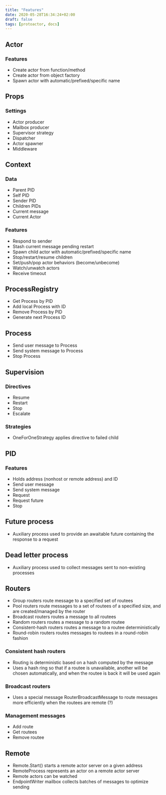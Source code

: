 ```yaml
---
title: "Features"
date: 2020-05-28T16:34:24+02:00
draft: false
tags: [protoactor, docs]
---
```


## Actor

### Features

- Create actor from function/method
- Create actor from object factory
- Spawn actor with automatic/prefixed/specific name

## Props

### Settings

- Actor producer
- Mailbox producer
- Supervisor strategy
- Dispatcher
- Actor spawner
- Middleware

## Context

### Data

- Parent PID
- Self PID
- Sender PID
- Children PIDs
- Current message
- Current Actor

### Features

- Respond to sender
- Stash current message pending restart
- Spawn child actor with automatic/prefixed/specific name
- Stop/restart/resume children
- Set/push/pop actor behaviors (become/unbecome)
- Watch/unwatch actors
- Receive timeout 

## ProcessRegistry

- Get Process by PID
- Add local Process with ID
- Remove Process by PID
- Generate next Process ID

## Process

- Send user message to Process
- Send system message to Process
- Stop Process

## Supervision

### Directives

- Resume
- Restart
- Stop
- Escalate

### Strategies

- OneForOneStrategy applies directive to failed child

## PID

### Features

- Holds address (nonhost or remote address) and ID
- Send user message
- Send system message
- Request
- Request future
- Stop

## Future process

- Auxiliary process used to provide an awaitable future containing the response to a request

## Dead letter process

- Auxiliary process used to collect messages sent to non-existing processes

## Routers

- Group routers route message to a specified set of routees
- Pool routers route messages to a set of routees of a specified size, and are created/managed by the router
- Broadcast routers routes a message to all routees
- Random routers routes a message to a random routee
- Consistent-hash routers routes a message to a routee deterministically
- Round-robin routers routes messages to routees in a round-robin fashion

### Consistent hash routers

- Routing is deterministic based on a hash computed by the message
- Uses a hash ring so that if a routee is unavailable, another will be chosen automatically, and when the routee is back it will be used again

### Broadcast routers

- Uses a special message RouterBroadcastMessage to route messages more efficiently when the routees are remote (?)

### Management messages

- Add route
- Get routees
- Remove routee

## Remote

- Remote.Start() starts a remote actor server on a given address
- RemoteProcess represents an actor on a remote actor server
- Remote actors can be watched
- EndpointWriter mailbox collects batches of messages to optimize sending